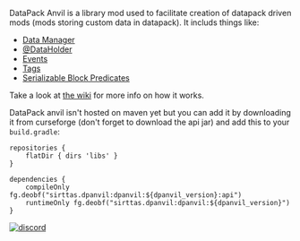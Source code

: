 DataPack Anvil is a library mod used to facilitate creation of datapack driven mods (mods storing custom data in datapack). It includs things like:

* [Data Manager](https://github.com/Sirttas/DataPack-Anvil/wiki/Data-Managers)
* [@DataHolder](https://github.com/Sirttas/DataPack-Anvil/wiki/Data-Managers#dataholder)
* [Events](https://github.com/Sirttas/DataPack-Anvil/wiki/Data-Managers#events)
* [Tags](https://github.com/Sirttas/DataPack-Anvil/wiki/Tags)
* [Serializable Block Predicates](https://github.com/Sirttas/DataPack-Anvil/wiki/Block-Predicates)

Take a look at [the wiki](https://github.com/Sirttas/DataPack-Anvil/wiki) for more info on how it works.

DataPack anvil isn't hosted on maven yet but you can add it by downloading it from curseforge (don't forget to download the api jar) and add this to your `build.gradle`:
```grouvy
repositories {
    flatDir { dirs 'libs' }
}

dependencies {
    compileOnly fg.deobf("sirttas.dpanvil:dpanvil:${dpanvil_version}:api")
    runtimeOnly fg.deobf("sirttas.dpanvil:dpanvil:${dpanvil_version}")
}
```

[![discord](https://i.imgur.com/mANW7ms.png "discord")](https://discord.gg/BFfAmJP "")
